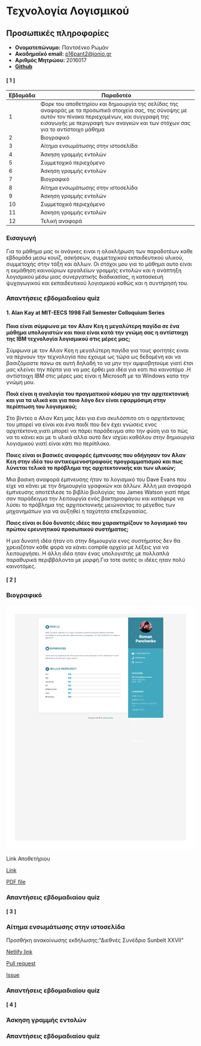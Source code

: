 # Τεχνολογία Λογισμικού

## Προσωπικές πληροφορίες

- **Ονοματεπώνυμο:** Παντσένκο Ρωμάν
- **Ακαδημαϊκό email:** p16pant2@ionio.gr
- **Αριθμός Μητρώου:** 2016017
- **[Github](https://github.com/rawmann)**

<!-- Παραδοτεο 1 -->

#### [ 1 ]


| Εβδομάδα | Παραδοτέο |
| --- | --- |
| 1 | Φορκ του αποθετηρίου και δημιουργία της σελίδας της αναφοράς με τα προσωπικά στοιχεία σας, της σύνοψης με αυτόν τον πίνακα περιεχομένων, και συγγραφή της εισαγωγής με περιγραφή των αναγκών και των στόχων σας για το αντίστοιχο μάθημα |
| 2 | Βιογραφικό |
| 3 | Αίτημα ενσωμάτωσης στην ιστοσελίδα |
| 4 | Άσκηση γραμμής εντολών |
| 5 | Συμμετοχικό περιεχόμενο |
| 6 | Άσκηση γραμμής εντολών |
| 7 | Bιογραφικό |
| 8 | Αίτημα ενσωμάτωσης στην ιστοσελίδα |
| 9 | Άσκηση γραμμής εντολών |
| 10 | Συμμετοχικό περιεχόμενο |
| 11 | Άσκηση γραμμής εντολών |
| 12 | Τελική αναφορά |

### Εισαγωγή

Για το μάθημα μας οι ανάγκες ειναι η ολοκλήρωση των παραδοτέων καθε εβδομάδα μεσω κουίζ, ασκήσεων, συμμετοχικού εκπαιδευτικού υλικού, συμμετοχής στην τάξη και άλλων. Οι στόχοι μου για το μάθημα αυτο είναι η εκμάθηση καινούριων εργαλείων γραμμής εντολών και η ανάπτηξη λογισμικού μέσω μιας συνεργατικής διαδικασίας, η κατασκευή ψυχαγωγικού και εκπαιδευτικού λογισμικού καθώς και η συντήρησή του.   


### Απαντήσεις εβδομαδιαίου quiz 

#### 1. Alan Kay at MIT-EECS 1998 Fall Semester Colloquium Series
****Ποια είναι σύμφωνα με τον Αλαν Κεη η μεγαλύτερη παγίδα σε ένα μάθημα υπολογιστών και ποια είναι κατά την γνώμη σας η αντίστοιχη της ΙΒΜ τεχνολογία λογισμικού στις μέρες μας;****

Σύμφωνα με τον Αλαν Κεη η μεγαλύτερη παγίδα για τους φοιτητές ειναι να πέρνουν την τεχνολογία που εχουμε ως τώρα ως δεδομένη και να βασιζόμαστε πανω σε αυτή δηλαδή το να μην την αμφισβητούμε γιατί έτσι μας κλείνει την πόρτα για να μας έρθει μια ιδέα για κατι πιο καινοτόμο .Η αντίστοιχη IBM στις μέρες μας είναι η Microsoft με τα Windows κατα την γνώμη μου.

****Ποιά είναι η αναλογία του πραγματικού κόσμου για την αρχιτεκτονική και για τα υλικά και για ποιο λόγο δεν είναι εφαρμόσιμη στην περίπτωση του λογισμικού;****

Στο βίντεο ο Αλαν Κεη μας λέει για ένα σκυλόσπιτο οτι ο αρχιτέκτονας του μπορεί να είναι και ένα παιδί που δεν έχει γνώσεις ενος αρχιτέκτονα,γιατι μπορεί να πάρει παράδειγμα απο την φύση για το πώς να το κάνει και με τι υλικά αλλα αυτό δεν ισχύει καθόλου στην δημιουργία λογισμικού γιατί είναι κάτι πιο περίπλοκο.

****Ποιες είναι οι βασικές αναφορές έμπνευσης που οδήγησαν τον Αλαν Κεη στην ιδέα του αντικειμενοστραφούς προγραμματισμού και πως λύνεται τελικά το πρόβλημα της αρχιτεκτονικής και των υλικών;****

Μια βασικη αναφορά έμπνευσης ήταν το λογισμικό του Dave Evans που είχε να κάνει με την δημιουργία γραφικών και άλλων. Άλλη μια αναφορά έμπνευσης αποτέτλεσε το βιβλίο βιολογίας του James Watson γιατί πήρε σαν παράδειγμα την λειτουργία ενός βακτηριοφάγου και κατάφερε να λύσει το πρόβλημα της αρχιτεκτονικής μειώνοντας το μέγεθος των μηχανημάτων για να αυξηθεί η ταχύτητα επεξεργασίας.

****Ποιες είναι οι δύο δυνατές ιδέες που χαρακτηρίζουν το λογισμικό του πρώτου ερευνητικού προσωπικού συστήματος;****

Η μια δυνατή ιδέα ήταν οτι στην δημιουργία ενος συστήματος δεν θα χρειαζόταν κάθε φορά να κάνει compile αρχεία με λέξεις για να λειτουργήσει. Η άλλη ιδέα ηταν ένας υπολογιστής με πολλαπλά παραθυρικά περιββάλοντα με μορφή.Για τοτε αυτές οι ιδέες ηταν πολύ καινοτόμες.

<!-- Παραδοτεο 2 -->

#### [ 2 ]


### Βιογραφικό

![](https://github.com/rawmann/online-cv/blob/gh-pages/mycv.png)

Link Αποθετήριου

[Link](https://rawmann.github.io/online-cv/)

[PDF file](https://github.com/rawmann/online-cv/blob/gh-pages/mycv.pdf)

### Απαντήσεις εβδομαδιαίου quiz 


#### [ 3 ]

### Αίτημα ενσωμάτωσης στην ιστοσελίδα

Προσθήκη ανακοίνωσης εκδήλωσης:"Διεθνές Συνέδριο Sunbelt ΧΧVII"

[Netlify link](https://604a80ef1c0a5f346e55113d--laughing-bardeen-af2a12.netlify.app/posts/2007/02/06/diethnes-sunedrio-sunbelt-xxvii/)

[Pull request]()

[Issue](https://github.com/ioniodi/sitegr/issues/118)

### Απαντήσεις εβδομαδιαίου quiz 


#### [ 4 ]

### Άσκηση γραμμής εντολών

### Απαντήσεις εβδομαδιαίου quiz 




